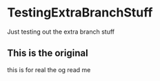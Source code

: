 # TestingExtraBranchStuff
Just testing out the extra branch stuff

## This is the original
this is for real the og read me
